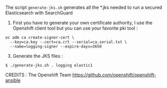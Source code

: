 The script ```generate-jks.sh``` generates all the *.jks needed to run a secured Elasticsearch with SearchGuard

1. First you have to generate your own certificate authority, I use the Openshift client tool but you can use your favorite pki tool :
```
oc adm ca create-signer-cert \
  --key=ca.key --cert=ca.crt --serial=ca.serial.txt \
  --name=logging-signer --expire-days=3650
```

3. Generate the JKS files :
```
$ ./generate-jks.sh . logging elastic1
```

CREDITS : The Openshift Team https://github.com/openshift/openshift-ansible
